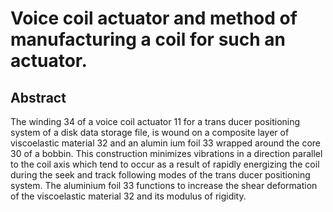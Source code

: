# Voice coil actuator and method of manufacturing a coil for such an actuator.

## Abstract
The winding 34 of a voice coil actuator 11 for a trans ducer positioning system of a disk data storage file, is wound on a composite layer of viscoelastic material 32 and an alumin ium foil 33 wrapped around the core 30 of a bobbin. This construction minimizes vibrations in a direction parallel to the coil axis which tend to occur as a result of rapidly energizing the coil during the seek and track following modes of the trans ducer positioning system. The aluminium foil 33 functions to increase the shear deformation of the viscoelastic material 32 and its modulus of rigidity.